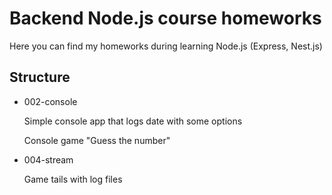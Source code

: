 # Backend Node.js course homeworks

Here you can find my homeworks during learning Node.js (Express, Nest.js)

## Structure

- 002-console

  Simple console app that logs date with some options

  Console game "Guess the number"

- 004-stream

  Game tails with log files
